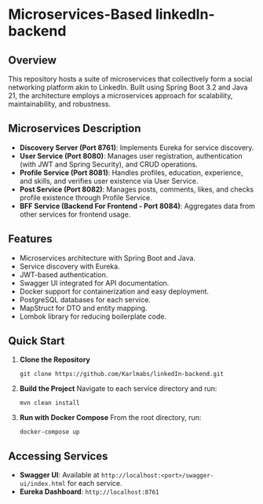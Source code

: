 # Microservices-Based linkedIn-backend

## Overview
This repository hosts a suite of microservices that collectively form a social networking platform akin to LinkedIn. Built using Spring Boot 3.2 and Java 21, the architecture employs a microservices approach for scalability, maintainability, and robustness.

## Microservices Description
- **Discovery Server (Port 8761)**: Implements Eureka for service discovery.
- **User Service (Port 8080)**: Manages user registration, authentication (with JWT and Spring Security), and CRUD operations.
- **Profile Service (Port 8081)**: Handles profiles, education, experience, and skills, and verifies user existence via User Service.
- **Post Service (Port 8082)**: Manages posts, comments, likes, and checks profile existence through Profile Service.
- **BFF Service (Backend For Frontend - Port 8084)**: Aggregates data from other services for frontend usage.

## Features
- Microservices architecture with Spring Boot and Java.
- Service discovery with Eureka.
- JWT-based authentication.
- Swagger UI integrated for API documentation.
- Docker support for containerization and easy deployment.
- PostgreSQL databases for each service.
- MapStruct for DTO and entity mapping.
- Lombok library for reducing boilerplate code.

## Quick Start
1. **Clone the Repository**
   ```
   git clone https://github.com/Karlmabs/linkedIn-backend.git
   ```

2. **Build the Project**
   Navigate to each service directory and run:
   ```
   mvn clean install
   ```

3. **Run with Docker Compose**
   From the root directory, run:
   ```
   docker-compose up
   ```

## Accessing Services
- **Swagger UI**: Available at `http://localhost:<port>/swagger-ui/index.html` for each service.
- **Eureka Dashboard**: `http://localhost:8761`
